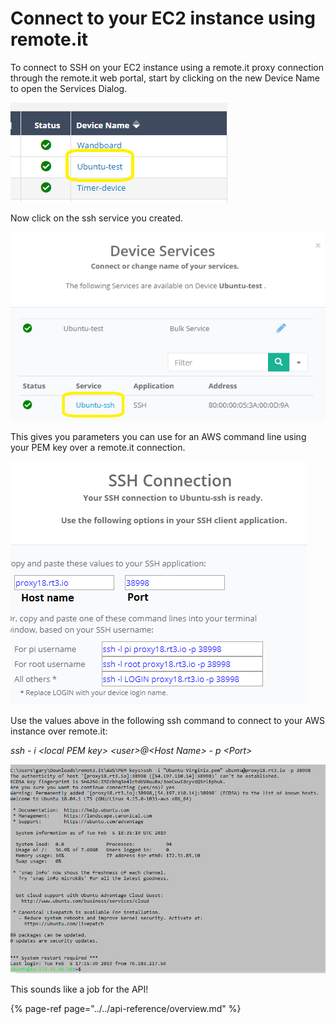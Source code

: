 # Connect to your EC2 instance using remote.it

To connect to SSH on your EC2 instance using a remote.it proxy connection through the remote.it web portal, start by clicking on the new Device Name to open the Services Dialog.

![](../../.gitbook/assets/image%20%281%29.png)

Now click on the ssh service you created.

![](../../.gitbook/assets/image%20%2830%29.png)

This gives you parameters you can use for an AWS command line using your PEM key over a remote.it connection.

![](../../.gitbook/assets/image%20%2821%29.png)

Use the values above in the following ssh command to connect to your AWS instance over remote.it:

_ssh - i &lt;local PEM key&gt; &lt;user&gt;@&lt;Host Name&gt; - p &lt;Port&gt;_

![](../../.gitbook/assets/image%20%2837%29.png)

This sounds like a job for the API!

{% page-ref page="../../api-reference/overview.md" %}

